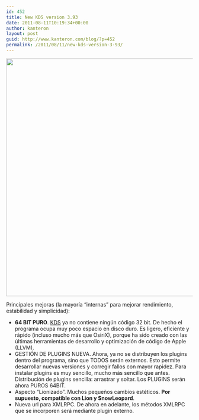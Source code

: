 ```yaml
---
id: 452
title: New KDS version 3.93
date: 2011-08-11T10:19:34+00:00
author: kanteron
layout: post
guid: http://www.kanteron.com/blog/?p=452
permalink: /2011/08/11/new-kds-version-3-93/
---
```

<img class="aligncenter" title="KDS 3.93" src="http://farm7.static.flickr.com/6075/6031381671_bec0a6e759_z.jpg" alt="" width="514" height="640" />

Principales mejoras (la mayoría &#8220;internas&#8221; para mejorar rendimiento, estabilidad y simplicidad):

  * **64 BIT PURO**. [KDS](http://www.kanteron.com/blog/products/kds/ "KDS") ya no contiene ningún código 32 bit. De hecho el programa ocupa muy poco espacio en disco duro. Es ligero, eficiente y rápido (incluso mucho más que OsiriX), porque ha sido creado con las últimas herramientas de desarrollo y optimización de código de Apple (LLVM).
  * GESTIÓN DE PLUGINS NUEVA. Ahora, ya no se distribuyen los plugins dentro del programa, sino que TODOS serán externos. Esto permite desarrollar nuevas versiones y corregir fallos con mayor rapidez. Para instalar plugins es muy sencillo, mucho más sencillo que antes. Distribución de plugins sencilla: arrastrar y soltar. Los PLUGINS serán ahora PUROS 64BIT.
  * Aspecto &#8220;Lionizado&#8221;. Muchos pequeños cambios estéticos. **Por supuesto, compatible con Lion y SnowLeopard**.
  * Nueva url para XMLRPC. De ahora en adelante, los métodos XMLRPC que se incorporen será mediante plugin externo.